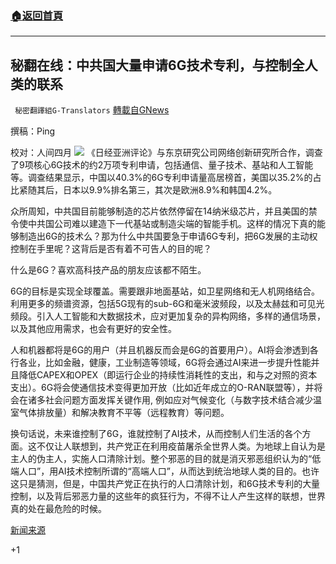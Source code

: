 ###  [:house:返回首頁](https://github.com/ourhimalayas/txt)
---


## 秘翻在线：中共国大量申请6G技术专利，与控制全人类的联系
` 秘密翻譯組G-Translators` [轉載自GNews](https://gnews.org/zh-hans/1538246/)

撰稿：Ping

校对：人间四月
![](https://assets.gnews.org/wp-content/uploads/2021/09/Screenshot-2021-09-17-212609.jpg)
《日经亚洲评论》与东京研究公司网络创新研究所合作，调查了9项核心6G技术的约2万项专利申请，包括通信、量子技术、基站和人工智能等。调查结果显示，中国以40.3%的6G专利申请量高居榜首，美国以35.2%的占比紧随其后，日本以9.9%排名第三，其次是欧洲8.9%和韩国4.2%。

众所周知，中共国目前能够制造的芯片依然停留在14纳米级芯片，并且美国的禁令使中共国公司难以建造下一代基站或制造尖端的智能手机。这样的情况下真的能够制造出6G的技术么？那为什么中共国要急于申请6G专利，把6G发展的主动权控制在手里呢？这背后是否有着不可告人的目的呢？

什么是6G？喜欢高科技产品的朋友应该都不陌生。

6G的目标是实现全球覆盖。需要跟非地面基站，如卫星网络和无人机网络结合。利用更多的频谱资源，包括5G现有的sub-6G和毫米波频段，以及太赫兹和可见光频段。引入人工智能和大数据技术，应对更加复杂的异构网络，多样的通信场景，以及其他应用需求，也会有更好的安全性。

人和机器都将是6G的用户（并且机器反而会是6G的首要用户）。AI将会渗透到各行各业，比如金融，健康，工业制造等领域，6G将会通过AI来进一步提升性能并且降低CAPEX和OPEX（即运行企业的持续性消耗性的支出，和与之对照的资本支出）。6G将会使通信技术变得更加开放（比如近年成立的O-RAN联盟等），并将会在诸多社会问题方面发挥关键作用, 例如应对气候变化（与数字技术结合减少温室气体排放量）和解决教育不平等（远程教育）等问题。

换句话说，未来谁控制了6G，谁就控制了AI技术，从而控制人们生活的各个方面。这不仅让人联想到，共产党正在利用疫苗屠杀全世界人类。为地球上自认为是主人的伪主人，实施人口清除计划。整个邪恶的目的就是消灭邪恶组织认为的“低端人口”，用AI技术控制所谓的“高端人口”，从而达到统治地球人类的目的。也许这只是猜测，但是，中国共产党正在执行的人口清除计划，和6G技术专利的大量控制，以及背后邪恶力量的这些年的疯狂行为，不得不让人产生这样的联想，世界真的处在最危险的时候。

[新闻来源](https://mp.weixin.qq.com/s/7gJzYigcgaIDrn6-JbH9lA)

+1
